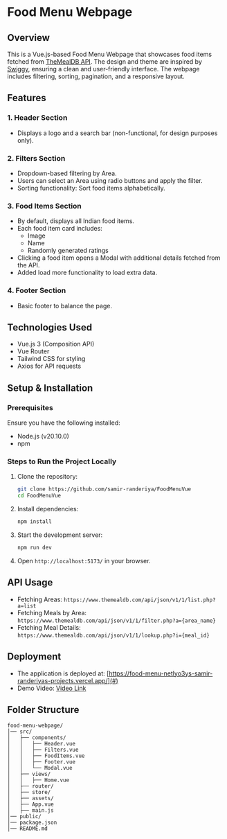 # Food Menu Webpage

## Overview
This is a Vue.js-based Food Menu Webpage that showcases food items fetched from [TheMealDB API](https://www.themealdb.com/api.php). The design and theme are inspired by [Swiggy](https://www.swiggy.com/), ensuring a clean and user-friendly interface. The webpage includes filtering, sorting, pagination, and a responsive layout.

## Features

### 1. Header Section
- Displays a logo and a search bar (non-functional, for design purposes only).

### 2. Filters Section
- Dropdown-based filtering by Area.
- Users can select an Area using radio buttons and apply the filter.
- Sorting functionality: Sort food items alphabetically.

### 3. Food Items Section
- By default, displays all Indian food items.
- Each food item card includes:
  - Image
  - Name
  - Randomly generated ratings
- Clicking a food item opens a Modal with additional details fetched from the API.
- Added load more functionality to load extra data.

### 4. Footer Section
- Basic footer to balance the page.

## Technologies Used
- Vue.js 3 (Composition API)
- Vue Router
- Tailwind CSS for styling
- Axios for API requests

## Setup & Installation

### Prerequisites
Ensure you have the following installed:
- Node.js (v20.10.0)
- npm

### Steps to Run the Project Locally
1. Clone the repository:
   ```sh
   git clone https://github.com/samir-randeriya/FoodMenuVue
   cd FoodMenuVue
   ```
2. Install dependencies:
   ```sh
   npm install
   ```
3. Start the development server:
   ```sh
   npm run dev
   ```
4. Open `http://localhost:5173/` in your browser.

## API Usage
- Fetching Areas: `https://www.themealdb.com/api/json/v1/1/list.php?a=list`
- Fetching Meals by Area: `https://www.themealdb.com/api/json/v1/1/filter.php?a={area_name}`
- Fetching Meal Details: `https://www.themealdb.com/api/json/v1/1/lookup.php?i={meal_id}`

## Deployment
- The application is deployed at: [https://food-menu-netlyo3ys-samir-randeriyas-projects.vercel.app/](#)
- Demo Video: [Video Link](#)

## Folder Structure
```
food-menu-webpage/
│── src/
│   ├── components/
│   │   ├── Header.vue
│   │   ├── Filters.vue
│   │   ├── FoodItems.vue
│   │   ├── Footer.vue
│   │   └── Modal.vue
│   ├── views/
│   │   ├── Home.vue
│   ├── router/
│   ├── store/
│   ├── assets/
│   ├── App.vue
│   ├── main.js
│── public/
│── package.json
│── README.md
```